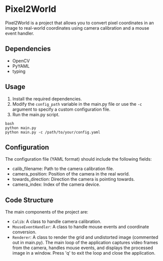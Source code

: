 # Pixel2World

Pixel2World is a project that allows you to convert pixel coordinates in an image to real-world coordinates using camera calibration and a mouse event handler.

## Dependencies

- OpenCV
- PyYAML
- typing

## Usage

1. Install the required dependencies.
2. Modify the `config_path` variable in the main.py file or use the `-c` argument to specify a custom configuration file.
3. Run the main.py script.

```
bash
python main.py
python main.py -c /path/to/your/config.yaml
```

## Configuration

The configuration file (YAML format) should include the following fields:

- calib_filename: Path to the camera calibration file.
- camera_position: Position of the camera in the real world.
- towards_direction: Direction the camera is pointing towards.
- camera_index: Index of the camera device.

## Code Structure
The main components of the project are:

- `Calib`: A class to handle camera calibration.
- `MouseEventHandler`: A class to handle mouse events and coordinate conversion.
- `Renderer`: A class to render the grid and undistorted image (commented out in main.py).
The main loop of the application captures video frames from the camera, handles mouse events, and displays the processed image in a window. Press 'q' to exit the loop and close the application.
